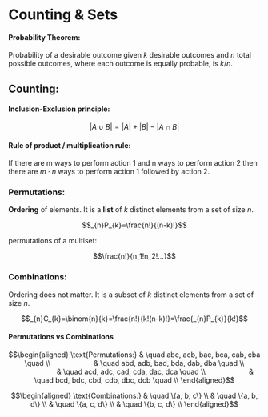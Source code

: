 # Counting & Sets

#### Probability Theorem:
Probability of a desirable outcome given $k$ desirable outcomes and $n$ total possible outcomes, where each outcome is equally probable, is $k/n$.

## Counting:
#### Inclusion-Exclusion principle:
```math
|{A}\cup{B}|=|{A}|+|{B}|-|{A}\cap{B}|
```
#### Rule of product / multiplication rule:
If there are m ways to perform action 1 and n ways to perform action 2 then there are ${m}\cdot{n}$ ways to perform action 1 followed by action 2.

### Permutations:
**Ordering** of elements. It is a **list** of $k$ distinct elements from a set of size $n$.
```math
_{n}P_{k}=\frac{n!}{(n-k)!}
```
permutations of a multiset:
```math
\frac{n!}{n_1!n_2!...}
```
### Combinations:
Ordering does not matter. It is a subset of $k$ distinct elements from a set of size $n$.
```math
_{n}C_{k}=\binom{n}{k}=\frac{n!}{k!(n-k)!}=\frac{_{n}P_{k}}{k!}
```
#### Permutations vs Combinations
```math
\begin{aligned}
\text{Permutations:} & \quad abc, acb, bac, bca, cab, cba \quad \\
                     & \quad abd, adb, bad, bda, dab, dba \quad \\
                     & \quad acd, adc, cad, cda, dac, dca \quad \\
                     & \quad bcd, bdc, cbd, cdb, dbc, dcb \quad \\
\end{aligned}
```
```math
\begin{aligned}
\text{Combinations:} & \quad \{a, b, c\} \\
                     & \quad \{a, b, d\} \\
                     & \quad \{a, c, d\} \\
                     & \quad \{b, c, d\} \\
\end{aligned}
```
